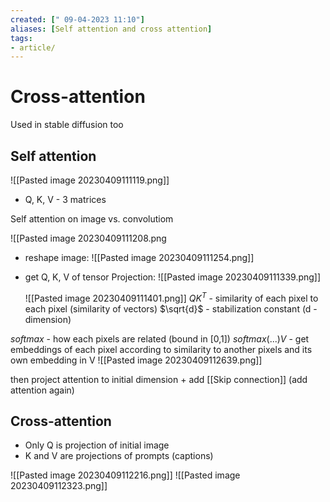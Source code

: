 ```yaml
---
created: [" 09-04-2023 11:10"]
aliases: [Self attention and cross attention]
tags:
- article/
---
```


# Cross-attention

Used in stable diffusion too

##  Self attention
![[Pasted image 20230409111119.png]]
* Q, K, V - 3 matrices

Self attention on image vs. convolutiom

![[Pasted image 20230409111208.png

* reshape image:
![[Pasted image 20230409111254.png]]

* get Q, K, V of tensor
		Projection:
		![[Pasted image 20230409111339.png]]

	![[Pasted image 20230409111401.png]]
$QK^T$ - similarity of each pixel to each pixel (similarity of vectors)
$\sqrt{d}$ - stabilization constant (d - dimension)

$softmax$ - how each pixels are related (bound in [0,1])
$softmax(...)V$ - get embeddings of each pixel according to similarity to another pixels and its own embedding in V
![[Pasted image 20230409112639.png]]

then project attention to initial dimension + add [[Skip connection]] (add attention again)

## Cross-attention

- Only Q is projection of initial image
- K and V are projections of prompts (captions)

![[Pasted image 20230409112216.png]]
![[Pasted image 20230409112323.png]]

